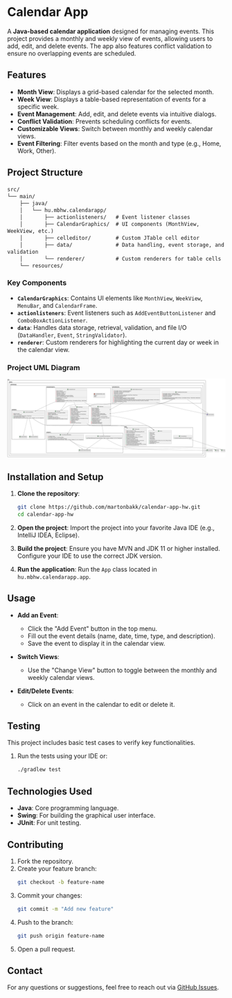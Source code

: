 
# Calendar App

A **Java-based calendar application** designed for managing events. This project provides a monthly and weekly view of events, allowing users to add, edit, and delete events. The app also features conflict validation to ensure no overlapping events are scheduled.

## Features

- **Month View**: Displays a grid-based calendar for the selected month.
- **Week View**: Displays a table-based representation of events for a specific week.
- **Event Management**: Add, edit, and delete events via intuitive dialogs.
- **Conflict Validation**: Prevents scheduling conflicts for events.
- **Customizable Views**: Switch between monthly and weekly calendar views.
- **Event Filtering**: Filter events based on the month and type (e.g., Home, Work, Other).

## Project Structure

```
src/
└── main/
    ├── java/
    │   └── hu.mbhw.calendarapp/
    │       ├── actionlisteners/   # Event listener classes
    │       ├── CalendarGraphics/  # UI components (MonthView, WeekView, etc.)
    │       ├── celleditor/        # Custom JTable cell editor
    │       ├── data/              # Data handling, event storage, and validation
    │       └── renderer/          # Custom renderers for table cells
    └── resources/
```

### Key Components
- **`CalendarGraphics`**: Contains UI elements like `MonthView`, `WeekView`, `MenuBar`, and `CalendarFrame`.
- **`actionlisteners`**: Event listeners such as `AddEventButtonListener` and `ComboBoxActionListener`.
- **`data`**: Handles data storage, retrieval, validation, and file I/O (`DataHandler`, `Event`, `StringValidator`).
- **`renderer`**: Custom renderers for highlighting the current day or week in the calendar view.

### Project UML Diagram

![Alt Text](CalendarAppUML.png)

## Installation and Setup

1. **Clone the repository**:
   ```bash
   git clone https://github.com/martonbakk/calendar-app-hw.git
   cd calendar-app-hw
   ```

2. **Open the project**:
   Import the project into your favorite Java IDE (e.g., IntelliJ IDEA, Eclipse).

3. **Build the project**:
   Ensure you have MVN and JDK 11 or higher installed. Configure your IDE to use the correct JDK version.

4. **Run the application**:
   Run the `App` class located in `hu.mbhw.calendarapp.app`.

## Usage

- **Add an Event**:
  - Click the "Add Event" button in the top menu.
  - Fill out the event details (name, date, time, type, and description).
  - Save the event to display it in the calendar view.

- **Switch Views**:
  - Use the "Change View" button to toggle between the monthly and weekly calendar views.

- **Edit/Delete Events**:
  - Click on an event in the calendar to edit or delete it.

## Testing

This project includes basic test cases to verify key functionalities.

1. Run the tests using your IDE or:
   ```bash
   ./gradlew test
   ```

## Technologies Used

- **Java**: Core programming language.
- **Swing**: For building the graphical user interface.
- **JUnit**: For unit testing.

## Contributing

1. Fork the repository.
2. Create your feature branch:
   ```bash
   git checkout -b feature-name
   ```
3. Commit your changes:
   ```bash
   git commit -m "Add new feature"
   ```
4. Push to the branch:
   ```bash
   git push origin feature-name
   ```
5. Open a pull request.

## Contact

For any questions or suggestions, feel free to reach out via [GitHub Issues](https://github.com/martonbakk/calendar-app-hw/issues).
